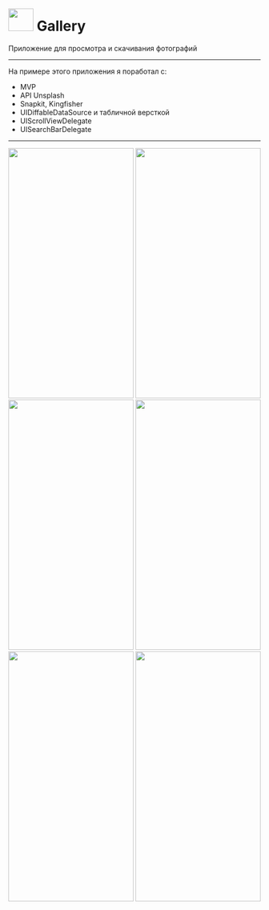 # <img src="https://user-images.githubusercontent.com/72617749/206540775-431c1355-8d34-4c67-9446-562a32253042.png" width="50" height="45" /> Gallery

Приложение для просмотра и скачивания фотографий

---

На примере этого приложения я поработал с:
- MVP
- API Unsplash
- Snapkit, Kingfisher
- UIDiffableDataSource и табличной версткой
- UIScrollViewDelegate
- UISearchBarDelegate

---
<img src="https://user-images.githubusercontent.com/72617749/206544622-321e7703-bc96-40b8-bfd7-3773c1b8eeac.png" width="250" height="500" /> <img src="https://user-images.githubusercontent.com/72617749/206548996-5d3f182a-d54b-44c6-aca8-612424725324.png" width="250" height="500" /> <img src="https://user-images.githubusercontent.com/72617749/206544614-ed3f5669-88fd-4265-bcff-862989872363.png" width="250" height="500" /> <img src="https://user-images.githubusercontent.com/72617749/206546166-4bf5094d-1004-417c-a0c3-9dc196c6b15b.png" width="250" height="500" /> <img src="https://user-images.githubusercontent.com/72617749/206546199-52c970f4-316e-43b0-bbc1-1d0b24564d84.png" width="250" height="500" />  <img src="https://user-images.githubusercontent.com/72617749/206546202-74450760-3645-4203-8000-967c99f9bf69.png" width="250" height="500" />


